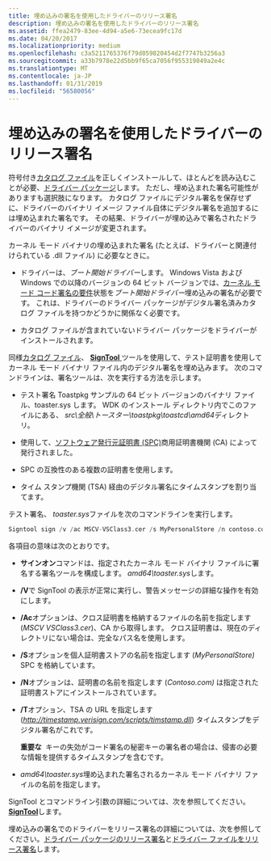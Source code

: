 ```yaml
---
title: 埋め込みの署名を使用したドライバーのリリース署名
description: 埋め込みの署名を使用したドライバーのリリース署名
ms.assetid: ffea2479-83ee-4d94-a5e6-73ecea9fc17d
ms.date: 04/20/2017
ms.localizationpriority: medium
ms.openlocfilehash: c3a5211765376f79d059820454d2f7747b3256a3
ms.sourcegitcommit: a33b7978e22d5bb9f65ca7056f955319049a2e4c
ms.translationtype: MT
ms.contentlocale: ja-JP
ms.lasthandoff: 01/31/2019
ms.locfileid: "56580056"
---
```

# <a name="release-signing-a-driver-through-an-embedded-signature"></a>埋め込みの署名を使用したドライバーのリリース署名


符号付き[カタログ ファイル](catalog-files.md)を正しくインストールして、ほとんどを読み込むことが必要、[ドライバー パッケージ](driver-packages.md)します。 ただし、埋め込まれた署名可能性がありますも選択肢になります。 カタログ ファイルにデジタル署名を保存せずに、ドライバーのバイナリ イメージ ファイル自体にデジタル署名を追加するには埋め込まれた署名です。 その結果、ドライバーが埋め込みで署名されたドライバーのバイナリ イメージが変更されます。

カーネル モード バイナリの埋め込まれた署名 (たとえば、ドライバーと関連付けられている .dll ファイル) に必要なときに。

-   ドライバーは、*ブート開始ドライバー*します。 Windows Vista および Windows での以降のバージョンの 64 ビット バージョンでは、[カーネル モード コード署名の要件](kernel-mode-code-signing-requirements--windows-vista-and-later-.md)状態を*ブート開始ドライバー*埋め込みの署名が必要です。 これは、ドライバーのドライバー パッケージがデジタル署名済みカタログ ファイルを持つかどうかに関係なく必要です。

-   カタログ ファイルが含まれていないドライバー パッケージをドライバーがインストールされます。

同様[カタログ ファイル](catalog-files.md)、 [ **SignTool** ](https://msdn.microsoft.com/library/windows/hardware/ff551778)ツールを使用して、テスト証明書を使用してカーネル モード バイナリ ファイル内のデジタル署名を埋め込みます。 次のコマンドラインは、署名ツールは、次を実行する方法を示します。

-   テスト署名 Toastpkg サンプルの 64 ビット バージョンのバイナリ ファイル、toaster.sys します。 WDK のインストール ディレクトリ内でこのファイルにある、 *src\\全般\\トースター\\toastpkg\\toastcd\\amd64*ディレクトリ。

-   使用して、[ソフトウェア発行元証明書 (SPC)](software-publisher-certificate.md)商用証明書機関 (CA) によって発行されました。

-   SPC の互換性のある複数の証明書を使用します。

-   タイム スタンプ機関 (TSA) 経由のデジタル署名にタイムスタンプを割り当てます。

テスト署名、 *toaster.sys*ファイルを次のコマンドラインを実行します。

```cpp
Signtool sign /v /ac MSCV-VSClass3.cer /s MyPersonalStore /n contoso.com /t http://timestamp.verisign.com/scripts/timstamp.dll amd64\toaster.sys
```

各項目の意味は次のとおりです。

-   **サインオン**コマンドは、指定されたカーネル モード バイナリ ファイルに署名する署名ツールを構成します。 *amd64\\toaster.sys*します。

-   **/V**で SignTool の表示が正常に実行し、警告メッセージの詳細な操作を有効にします。

-   **/Ac**オプションは、クロス証明書を格納するファイルの名前を指定します (*MSCV VSClass3.cer*)、CA から取得します。 クロス証明書は、現在のディレクトリにない場合は、完全なパス名を使用します。

-   **/S**オプションを個人証明書ストアの名前を指定します (*MyPersonalStore)* SPC を格納しています。

-   **/N**オプションは、証明書の名前を指定します (*Contoso.com)* は指定された証明書ストアにインストールされています。

-   **/T**オプション、TSA の URL を指定します (*http://timestamp.verisign.com/scripts/timstamp.dll*) タイムスタンプをデジタル署名がこれです。

    **重要な**  キーの失効がコード署名の秘密キーの署名者の場合は、侵害の必要な情報を提供するタイムスタンプを含むです。

     

-   *amd64\\toaster.sys*埋め込まれた署名されるカーネル モード バイナリ ファイルの名前を指定します。

SignTool とコマンドライン引数の詳細については、次を参照してください。 [ **SignTool**](https://msdn.microsoft.com/library/windows/hardware/ff551778)します。

埋め込みの署名でのドライバーをリリース署名の詳細については、次を参照してください。[ドライバー パッケージのリリース署名](release-signing-driver-packages.md)と[ドライバー ファイルをリリース署名](release-signing-a-driver-file.md)します。

 

 





